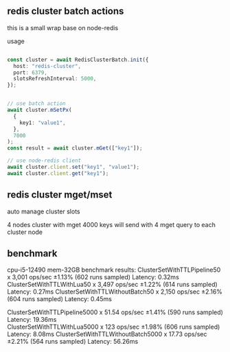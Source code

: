 ## redis cluster batch actions
this is a small wrap base on node-redis

usage

```typescript

const cluster = await RedisClusterBatch.init({
  host: "redis-cluster",
  port: 6379,
  slotsRefreshInterval: 5000,
});


// use batch action
await cluster.mSetPx(
  {
    key1: "value1",
  },
  7000
);
const result = await cluster.mGet(["key1"]);

// use node-redis client
await cluster.client.set("key1", "value1");
await cluster.client.get("key1");

```


## redis cluster mget/mset 
auto manage cluster slots

4 nodes cluster with mget 4000 keys will send with 4 mget query to each cluster node

## benchmark
cpu-i5-12490 mem-32GB
benchmark results:
ClusterSetWithTTLPipeline50 x 3,001 ops/sec ±1.13% (602 runs sampled) Latency: 0.32ms
ClusterSetWithTTLWithLua50 x 3,497 ops/sec ±1.22% (614 runs sampled) Latency: 0.27ms
ClusterSetWithTTLWithoutBatch50 x 2,150 ops/sec ±2.16% (604 runs sampled) Latency: 0.45ms

ClusterSetWithTTLPipeline5000 x 51.54 ops/sec ±1.41% (590 runs sampled) Latency: 19.36ms                              
ClusterSetWithTTLWithLua5000 x 123 ops/sec ±1.98% (606 runs sampled) Latency: 8.08ms
ClusterSetWithTTLWithoutBatch5000 x 17.73 ops/sec ±2.21% (564 runs sampled) Latency: 56.26ms


